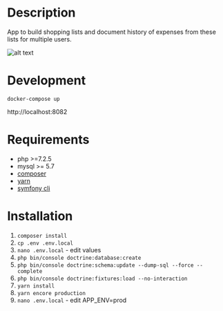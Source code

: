 # Description
App to build shopping lists and document history of expenses from these lists for multiple users.

![alt text](https://kacper.tech/files/604df151b8e3f273516322.gif  "Overview")

# Development

```
docker-compose up
```

http://localhost:8082

# Requirements
- php >=7.2.5
- mysql >= 5.7
- [composer](https://getcomposer.org/download/)
- [yarn](https://classic.yarnpkg.com/en/docs/install/#debian-stable)
- [symfony cli](https://symfony.com/download)

# Installation
1. `composer install`
2. `cp .env .env.local`
3. `nano .env.local` - edit values
4. `php bin/console doctrine:database:create`
5. `php bin/console doctrine:schema:update --dump-sql --force --complete`
6. `php bin/console doctrine:fixtures:load --no-interaction`
7. `yarn install`
8. `yarn encore production`
9. `nano .env.local` - edit APP_ENV=prod